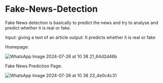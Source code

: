# Fake-News-Detection

Fake News detection is basically to predict the news and try to analyse and predict whether it is real or fake.  

Input: giving a text of an article 
output: It predicts whether it is real or fake 

Homepage:

![WhatsApp Image 2024-07-26 at 10 38 21_64d2d46b](https://github.com/user-attachments/assets/96f08bcb-2e01-4348-9688-2e45a34484b4)





Fake News Prediction Page:

![WhatsApp Image 2024-07-26 at 10 38 23_4e0c4c31](https://github.com/user-attachments/assets/00187bcd-9f2b-4aec-b81c-6d75eed034b3)


